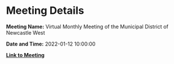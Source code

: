 # Meeting Details

**Meeting Name:** Virtual Monthly Meeting of the Municipal District of Newcastle West

**Date and Time:** 2022-01-12 10:00:00

**[Link to Meeting](https://www.limerick.ie/council/whats-on/monthly-meeting-municipal-district-newcastle-west-68)**
